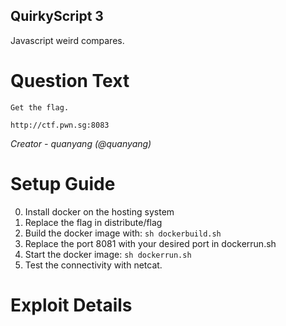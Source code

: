 QuirkyScript 3
---------

Javascript weird compares.

# Question Text

```
Get the flag.

http://ctf.pwn.sg:8083
```

*Creator -  quanyang (@quanyang)*

# Setup Guide

0. Install docker on the hosting system
1. Replace the flag in distribute/flag
2. Build the docker image with: `sh dockerbuild.sh`
3. Replace the port 8081 with your desired port in dockerrun.sh
4. Start the docker image: `sh dockerrun.sh`
5. Test the connectivity with netcat.

# Exploit Details

```
```
